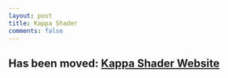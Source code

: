 ```yaml
---
layout: post
title: Kappa Shader
comments: false
---
```



## Has been moved: [Kappa Shader Website](https://rre36.com/kappa-shader)